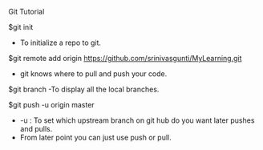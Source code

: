 Git Tutorial

$git init
- To initialize a repo to git.

$git remote add origin https://github.com/srinivasgunti/MyLearning.git
- git knows where to pull and push your code.

$git branch
-To display all the local branches.

$git push -u origin master
-  -u  : To set which upstream branch on git hub do you want later pushes and pulls.
-  From later point you can just use push or pull.
